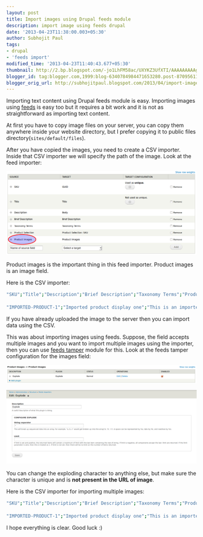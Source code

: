 ```yaml
---
layout: post
title: Import images using Drupal feeds module
description: import image using feeds drupal
date: '2013-04-23T11:38:00.003+05:30'
author: Subhojit Paul
tags:
- drupal
- 'feeds import'
modified_time: '2013-04-23T11:40:43.677+05:30'
thumbnail: http://2.bp.blogspot.com/-jo1LhFM58ac/UXYKZ3UfXTI/AAAAAAAAAg4/w9_dsUH_4tE/s72-c/Selection_001.png
blogger_id: tag:blogger.com,1999:blog-6340784984471653280.post-8709561121829630966
blogger_orig_url: http://subhojitpaul.blogspot.com/2013/04/import-images-using-drupal-feeds-module.html
---
```


Importing text content using Drupal feeds module is easy. Importing images using [feeds](http://drupal.org/project/feeds) is easy too but it requires a bit work and it is not as straightforward as importing text content.

At first you have to copy image files on your server, you can copy them anywhere inside your website directory, but I prefer copying it to public files directory(`sites/default/files`).

After you have copied the images, you need to create a CSV importer. Inside that CSV importer we will specify the path of the image. Look at the feed importer:

[![](../images/post_4/import-field.png)](../images/post_4/import-field.png)

Product images is the important thing in this feed importer. Product images is an image field.

Here is the CSV importer:

```bash
"SKU";"Title";"Description";"Brief Description";"Taxonomy Terms";"Product Selection";"Product Images"

"IMPORTED-PRODUCT-1";"Imported product display one";"This is an imported product one. This is an imported product one.";"This is an imported product one";"Clothing";"IMPORTED-PRODUCT-1";"http://mysite.local/sites/default/files/_MG_4933-s.jpg"
```

If you have already uploaded the image to the server then you can import data using the CSV.

This was about importing images using feeds. Suppose, the field accepts multiple images and you want to import multiple images using the importer, then you can use [feeds tamper](http://drupal.org/project/feeds_tamper) module for this. Look at the feeds tamper configuration for the images field:

[![](../images/post_4/import-tamper.png)](../images/post_4/import-tamper.png)

[![](../images/post_4/import-tamper-config.png)](../images/post_4/import-tamper-config.png)

You can change the exploding character to anything else, but make sure the character is unique and is **not present in the URL of image**.

Here is the CSV importer for importing multiple images:

```bash
"SKU";"Title";"Description";"Brief Description";"Taxonomy Terms";"Product Selection";"Product Images"

"IMPORTED-PRODUCT-1";"Imported product display one";"This is an imported product one. This is an imported product one.";"This is an imported product one";"Clothing~Jackets";"IMPORTED-PRODUCT-1";"http://mysite.local/sites/default/files/compressed/_MG_4933-s.jpg~http://mysite.local/sites/default/files/compressed/_MG_4934-s.jpg"
```

I hope everything is clear. Good luck :)
